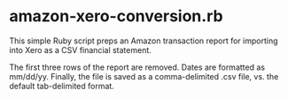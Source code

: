 # amazon-xero-conversion.rb
This simple Ruby script preps an Amazon transaction report for importing into
Xero as a CSV financial statement.

The first three rows of the report are removed. Dates are formatted as mm/dd/yy.
Finally, the file is saved as a comma-delimited .csv file, vs. the default tab-delimited format.
